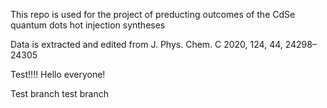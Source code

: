 This repo is used for the project of preducting outcomes of the CdSe quantum dots hot injection syntheses 

Data is extracted and edited from J. Phys. Chem. C 2020, 124, 44, 24298–24305 

Test!!!! Hello everyone!

Test branch test branch
